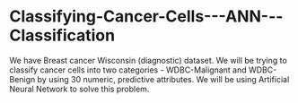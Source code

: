 # Classifying-Cancer-Cells---ANN---Classification
We have Breast cancer Wisconsin (diagnostic) dataset. We will be trying to classify cancer cells into two categories - WDBC-Malignant and WDBC-Benign by using 30 numeric, predictive attributes. We will be using Artificial Neural Network to solve this problem.  
